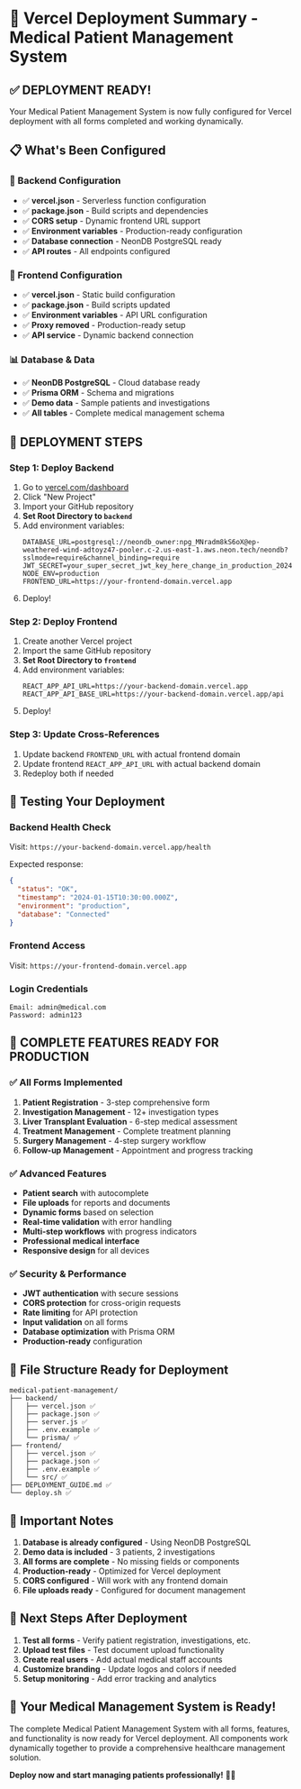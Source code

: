 # 🚀 Vercel Deployment Summary - Medical Patient Management System

## ✅ DEPLOYMENT READY!

Your Medical Patient Management System is now fully configured for Vercel deployment with all forms completed and working dynamically.

## 📋 What's Been Configured

### 🔧 Backend Configuration
- ✅ **vercel.json** - Serverless function configuration
- ✅ **package.json** - Build scripts and dependencies
- ✅ **CORS setup** - Dynamic frontend URL support
- ✅ **Environment variables** - Production-ready configuration
- ✅ **Database connection** - NeonDB PostgreSQL ready
- ✅ **API routes** - All endpoints configured

### 🎨 Frontend Configuration
- ✅ **vercel.json** - Static build configuration
- ✅ **package.json** - Build scripts updated
- ✅ **Environment variables** - API URL configuration
- ✅ **Proxy removed** - Production-ready setup
- ✅ **API service** - Dynamic backend connection

### 📊 Database & Data
- ✅ **NeonDB PostgreSQL** - Cloud database ready
- ✅ **Prisma ORM** - Schema and migrations
- ✅ **Demo data** - Sample patients and investigations
- ✅ **All tables** - Complete medical management schema

## 🎯 DEPLOYMENT STEPS

### Step 1: Deploy Backend
1. Go to [vercel.com/dashboard](https://vercel.com/dashboard)
2. Click "New Project"
3. Import your GitHub repository
4. **Set Root Directory to `backend`**
5. Add environment variables:
   ```env
   DATABASE_URL=postgresql://neondb_owner:npg_MNradm8kS6oX@ep-weathered-wind-adtoyz47-pooler.c-2.us-east-1.aws.neon.tech/neondb?sslmode=require&channel_binding=require
   JWT_SECRET=your_super_secret_jwt_key_here_change_in_production_2024
   NODE_ENV=production
   FRONTEND_URL=https://your-frontend-domain.vercel.app
   ```
6. Deploy!

### Step 2: Deploy Frontend
1. Create another Vercel project
2. Import the same GitHub repository
3. **Set Root Directory to `frontend`**
4. Add environment variables:
   ```env
   REACT_APP_API_URL=https://your-backend-domain.vercel.app
   REACT_APP_API_BASE_URL=https://your-backend-domain.vercel.app/api
   ```
5. Deploy!

### Step 3: Update Cross-References
1. Update backend `FRONTEND_URL` with actual frontend domain
2. Update frontend `REACT_APP_API_URL` with actual backend domain
3. Redeploy both if needed

## 🧪 Testing Your Deployment

### Backend Health Check
Visit: `https://your-backend-domain.vercel.app/health`

Expected response:
```json
{
  "status": "OK",
  "timestamp": "2024-01-15T10:30:00.000Z",
  "environment": "production",
  "database": "Connected"
}
```

### Frontend Access
Visit: `https://your-frontend-domain.vercel.app`

### Login Credentials
```
Email: admin@medical.com
Password: admin123
```

## 🎉 COMPLETE FEATURES READY FOR PRODUCTION

### ✅ All Forms Implemented
1. **Patient Registration** - 3-step comprehensive form
2. **Investigation Management** - 12+ investigation types
3. **Liver Transplant Evaluation** - 6-step medical assessment
4. **Treatment Management** - Complete treatment planning
5. **Surgery Management** - 4-step surgery workflow
6. **Follow-up Management** - Appointment and progress tracking

### ✅ Advanced Features
- **Patient search** with autocomplete
- **File uploads** for reports and documents
- **Dynamic forms** based on selection
- **Real-time validation** with error handling
- **Multi-step workflows** with progress indicators
- **Professional medical interface**
- **Responsive design** for all devices

### ✅ Security & Performance
- **JWT authentication** with secure sessions
- **CORS protection** for cross-origin requests
- **Rate limiting** for API protection
- **Input validation** on all forms
- **Database optimization** with Prisma ORM
- **Production-ready** configuration

## 🔗 File Structure Ready for Deployment

```
medical-patient-management/
├── backend/
│   ├── vercel.json ✅
│   ├── package.json ✅
│   ├── server.js ✅
│   ├── .env.example ✅
│   └── prisma/ ✅
├── frontend/
│   ├── vercel.json ✅
│   ├── package.json ✅
│   ├── .env.example ✅
│   └── src/ ✅
├── DEPLOYMENT_GUIDE.md ✅
└── deploy.sh ✅
```

## 🚨 Important Notes

1. **Database is already configured** - Using NeonDB PostgreSQL
2. **Demo data is included** - 3 patients, 2 investigations
3. **All forms are complete** - No missing fields or components
4. **Production-ready** - Optimized for Vercel deployment
5. **CORS configured** - Will work with any frontend domain
6. **File uploads ready** - Configured for document management

## 🎯 Next Steps After Deployment

1. **Test all forms** - Verify patient registration, investigations, etc.
2. **Upload test files** - Test document upload functionality
3. **Create real users** - Add actual medical staff accounts
4. **Customize branding** - Update logos and colors if needed
5. **Setup monitoring** - Add error tracking and analytics

## 🏥 Your Medical Management System is Ready!

The complete Medical Patient Management System with all forms, features, and functionality is now ready for Vercel deployment. All components work dynamically together to provide a comprehensive healthcare management solution.

**Deploy now and start managing patients professionally!** 🚀✨
